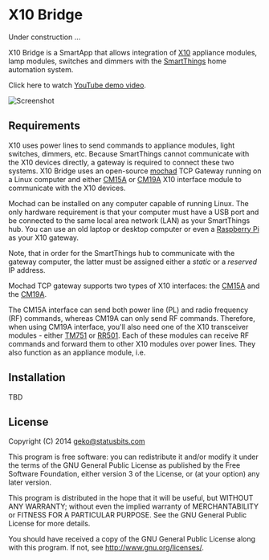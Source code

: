 X10 Bridge
==========

Under construction ...

X10 Bridge is a SmartApp that allows integration of
[X10](http://www.x10.com/x10-basics.html) appliance modules, lamp modules,
switches and dimmers with the [SmartThings](http://fbuy.me/bb9pe) home
automation system.

Click here to watch [YouTube demo video](http://youtu.be/laCar-03Jq4).

![Screenshot](http://statusbits.github.io/images/X10Bridge-01.jpg)

Requirements
------------

X10 uses power lines to send commands to appliance modules, light switches,
dimmers, etc. Because SmartThings cannot communicate with the X10 devices
directly, a gateway is required to connect these two systems. X10 Bridge uses
an open-source [mochad](http://sourceforge.net/projects/mochad/) TCP Gateway
running on a Linux computer and either [CM15A](http://www.x10.com/cm15a-module.html)
or [CM19A](http://www.x10.com/cm19a.html) X10 interface module to communicate
with the X10 devices.

Mochad can be installed on any computer capable of running Linux. The only
hardware requirement is that your computer must have a USB port and be
connected to the same local area network (LAN) as your SmartThings hub. You
can use an old laptop or desktop computer or even a
[Raspberry Pi](http://x10linux.blogspot.com/2012/08/installing-mochad-on-raspberry-pi.html)
as your X10 gateway.

Note, that in order for the SmartThings hub to communicate with the gateway
computer, the latter must be assigned either a *static* or a *reserved* IP
address.

Mochad TCP gateway supports two types of X10 interfaces:
the [CM15A](http://www.x10.com/cm15a-module.html) and the
[CM19A](http://www.x10.com/cm19a.html).

The CM15A interface can send both power line (PL) and radio frequency (RF)
commands, whereas CM19A can only send RF commands. Therefore, when using
CM19A interface, you'll also need one of the X10 transceiver modules - either
[TM751](http://www.x10.com/tm751.html) or [RR501](http://www.x10.com/rr501.html).
Each of these modules can receive RF commands and forward them to other X10
modules over power lines. They also function as an appliance module, i.e.


Installation
------------

TBD


License
-------

Copyright (C) 2014 geko@statusbits.com

This program is free software: you can redistribute it and/or modify it
under the terms of the GNU General Public License as published by the Free
Software Foundation, either version 3 of the License, or (at your option)
any later version.

This program is distributed in the hope that it will be useful, but
WITHOUT ANY WARRANTY; without even the implied warranty of MERCHANTABILITY
or FITNESS FOR A PARTICULAR PURPOSE.  See the GNU General Public License
for more details.

You should have received a copy of the GNU General Public License along
with this program.  If not, see <http://www.gnu.org/licenses/>.
